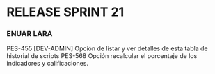 # RELEASE SPRINT 21
### ENUAR LARA
PES-455 [DEV-ADMIN] Opción de listar y ver detalles de esta tabla de historial de scripts
PES-568 Opción recalcular el porcentaje de los indicadores y calificaciones.